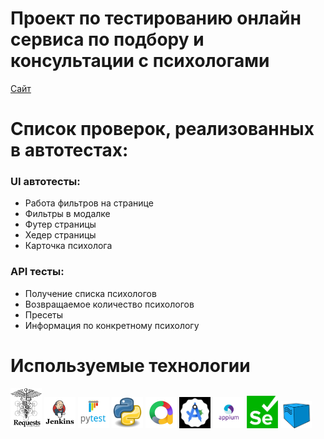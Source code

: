 # Проект по тестированию онлайн сервиса по подбору и консультации с психологами
[Сайт](https://yasno.live/)

# Список проверок, реализованных в автотестах:
### UI автотесты:
- Работа фильтров на странице
- Фильтры в модалке
- Футер страницы
- Хедер страницы
- Карточка психолога

### API тесты:
- Получение списка психологов
- Возвращаемое количество психологов
- Пресеты
- Информация по конкретному психологу

# Используемые технологии

<img src="https://github.com/kitsorqa/final_project/blob/main/imgs/requests.jpg" width="50">
<img src="https://github.com/kitsorqa/final_project/blob/main/imgs/Jenkins.png" width="50">
<img src="https://github.com/kitsorqa/final_project/blob/main/imgs/Pytest_logo.svg.png" width="50">
<img src="https://github.com/kitsorqa/final_project/blob/main/imgs/Python.svg.png" width="50">
<img src="https://github.com/kitsorqa/final_project/blob/main/imgs/allure.png" width="50">
<img src="https://github.com/kitsorqa/final_project/blob/main/imgs/android_studio.jpg" width="50">
<img src="https://github.com/kitsorqa/final_project/blob/main/imgs/appium.png" width="50">
<img src="https://github.com/kitsorqa/final_project/blob/main/imgs/selenium.png" width="50">
<img src="https://github.com/kitsorqa/final_project/blob/main/imgs/selenoid.png" width="50">